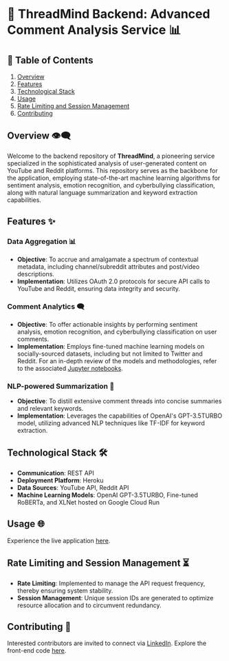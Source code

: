 # 🧠 ThreadMind Backend: Advanced Comment Analysis Service 📊

## 📌 Table of Contents
1. [Overview](#overview-👁‍🗨)
2. [Features](#features-✨)
3. [Technological Stack](#technological-stack-🛠)
4. [Usage](#usage-🌐)
5. [Rate Limiting and Session Management](#rate-limiting-and-session-management-⏳)
6. [Contributing](#contributing-🤝)

## <a name="overview-👁‍🗨"></a>Overview 👁‍🗨

Welcome to the backend repository of **ThreadMind**, a pioneering service specialized in the sophisticated analysis of user-generated content on YouTube and Reddit platforms. This repository serves as the backbone for the application, employing state-of-the-art machine learning algorithms for sentiment analysis, emotion recognition, and cyberbullying classification, along with natural language summarization and keyword extraction capabilities.

## <a name="features-✨"></a>Features ✨

### Data Aggregation 📊 
- **Objective**: To accrue and amalgamate a spectrum of contextual metadata, including channel/subreddit attributes and post/video descriptions.
- **Implementation**: Utilizes OAuth 2.0 protocols for secure API calls to YouTube and Reddit, ensuring data integrity and security.

### Comment Analytics 🗨️ 
- **Objective**: To offer actionable insights by performing sentiment analysis, emotion recognition, and cyberbullying classification on user comments.
- **Implementation**: Employs fine-tuned machine learning models on socially-sourced datasets, including but not limited to Twitter and Reddit. For an in-depth review of the models and methodologies, refer to the associated [Jupyter notebooks](https://github.com/farneet24/Pre-trained-Models.git).

### NLP-powered Summarization 📝 
- **Objective**: To distill extensive comment threads into concise summaries and relevant keywords.
- **Implementation**: Leverages the capabilities of OpenAI's GPT-3.5TURBO model, utilizing advanced NLP techniques like TF-IDF for keyword extraction.

## <a name="technological-stack-🛠"></a>Technological Stack 🛠

- **Communication**: REST API
- **Deployment Platform**: Heroku
- **Data Sources**: YouTube API, Reddit API
- **Machine Learning Models**: OpenAI GPT-3.5TURBO, Fine-tuned RoBERTa, and XLNet hosted on Google Cloud Run

## <a name="usage-🌐"></a>Usage 🌐

Experience the live application [here](https://thread-mind.vercel.app/).

## <a name="rate-limiting-and-session-management-⏳"></a>Rate Limiting and Session Management ⏳

- **Rate Limiting**: Implemented to manage the API request frequency, thereby ensuring system stability.
- **Session Management**: Unique session IDs are generated to optimize resource allocation and to circumvent redundancy.

## <a name="contributing-🤝"></a>Contributing 🤝

Interested contributors are invited to connect via [LinkedIn](https://www.linkedin.com/in/farneet-singh-6b155b208/). Explore the front-end code [here](https://github.com/farneet24/ThreadMind).

